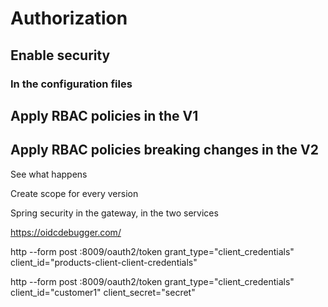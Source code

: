 # Authorization

## Enable security 

### In the configuration files

## Apply RBAC policies in the V1

## Apply RBAC policies breaking changes in the V2

See what happens

Create scope for every version

Spring security in the gateway, in the two services


https://oidcdebugger.com/


http --form post :8009/oauth2/token grant_type="client_credentials" client_id="products-client-client-credentials"


http --form post :8009/oauth2/token grant_type="client_credentials" client_id="customer1" client_secret="secret"